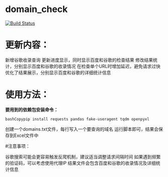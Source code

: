 # domain_check


[![Build Status](https://travis-ci.org/joemccann/dillinger.svg?branch=master)](https://travis-ci.org/joemccann/dillinger)

# 更新内容：

新增谷歌收录查询
更新进度显示，同时显示百度和谷歌的检查结果
修改结果统计，分别显示百度和谷歌的收录情况
在检查单个URL时增加延迟，避免请求过快
优化了结果展示，分别显示百度和谷歌的详细统计信息

# 使用方法：

**要用到的依赖包安装命令：**
```
bashCopypip install requests pandas fake-useragent tqdm openpyxl
```
创建一个domains.txt文件，每行写入一个要查询的域名
运行脚本即可，结果会保存到Excel文件中

#注意事项：

谷歌搜索可能会更容易触发反爬机制，建议适当调整请求间隔时间
如果遇到频繁的验证码，可以考虑使用代理IP
结果文件会包含百度和谷歌的收录情况及详细统计信息


